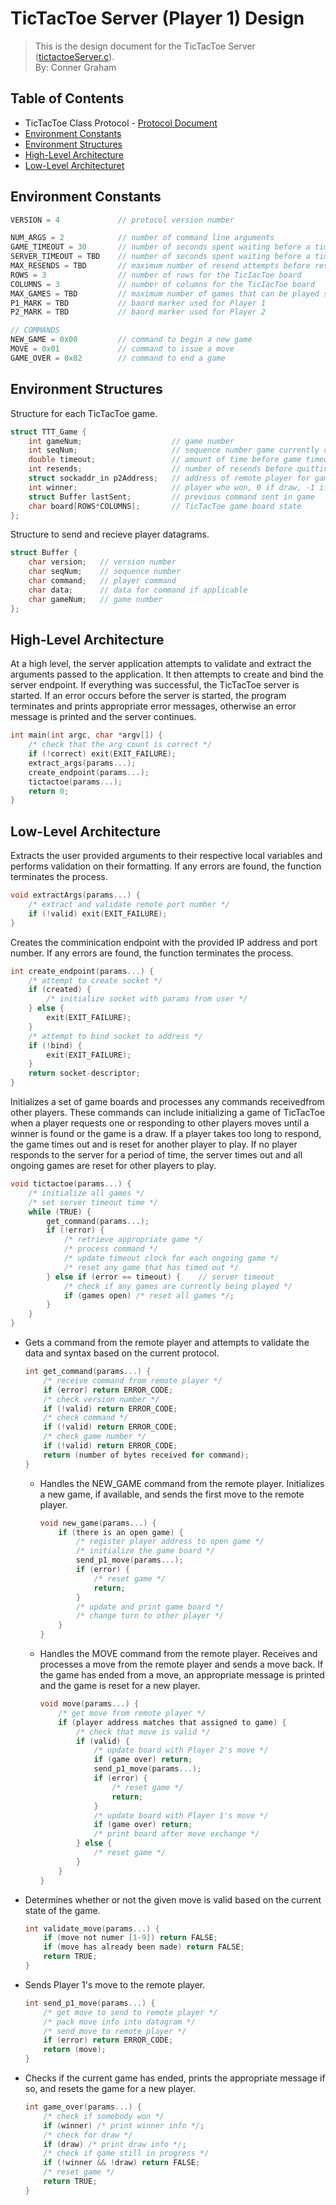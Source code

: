# TicTacToe Server (Player 1) Design
> This is the design document for the TicTacToe Server ([tictactoeServer.c](https://github.com/CSE-5462-Spring-2021/assignment-6-conner-ben/blob/main/tictactoeServer.c)).  
> By: Conner Graham

## Table of Contents
- TicTacToe Class Protocol - [Protocol Document](https://docs.google.com/document/d/1H9yrRi0or_yTt-0xs5QAp2C6umw2qWW1FDL3EyVwF5g/edit?usp=sharing)
- [Environment Constants](#environment-constants)
- [Environment Structures](#environment-structures)
- [High-Level Architecture](#high-level-architecture)
- [Low-Level Architecturet](#low-level-architecture)

## Environment Constants
```C#
VERSION = 4             // protocol version number

NUM_ARGS = 2            // number of command line arguments
GAME_TIMEOUT = 30       // number of seconds spent waiting before a timeout
SERVER_TIMEOUT = TBD    // number of seconds spent waiting before a timeout
MAX_RESENDS = TBD       // maximum number of resend attempts before resetting a game
ROWS = 3                // number of rows for the TicIacToe board
COLUMNS = 3             // number of columns for the TicIacToe board
MAX_GAMES = TBD         // maximum number of games that can be played simultaneously
P1_MARK = TBD           // baord marker used for Player 1
P2_MARK = TBD           // baord marker used for Player 2

// COMMANDS
NEW_GAME = 0x00         // command to begin a new game
MOVE = 0x01             // command to issue a move
GAME_OVER = 0x02        // command to end a game
```

## Environment Structures
Structure for each TicTacToe game.
```C
struct TTT_Game {
    int gameNum;                    // game number
    int seqNum;                     // sequence number game currently on
    double timeout;                 // amount of time before game timeout
    int resends;                    // number of resends before quitting game
    struct sockaddr_in p2Address;   // address of remote player for game
    int winner;                     // player who won, 0 if draw, -1 if game ongoing
    struct Buffer lastSent;         // previous command sent in game
    char board[ROWS*COLUMNS];       // TicTacToe game board state
};
```
Structure to send and recieve player datagrams.
```C
struct Buffer {
    char version;   // version number
    char seqNum;    // sequence number
    char command;   // player command
    char data;      // data for command if applicable
    char gameNum;   // game number
};
```

## High-Level Architecture
At a high level, the server application attempts to validate and extract the arguments passed
to the application. It then attempts to create and bind the server endpoint. If everything was
successful, the TicTacToe server is started. If an error occurs before the server is started,
the program terminates and prints appropriate error messages, otherwise an error message is
printed and the server continues.
```C
int main(int argc, char *argv[]) {
    /* check that the arg count is correct */
    if (!correct) exit(EXIT_FAILURE);
    extract_args(params...);
    create_endpoint(params...);
    tictactoe(params...);
    return 0;
}
```

## Low-Level Architecture
Extracts the user provided arguments to their respective local variables and performs
validation on their formatting. If any errors are found, the function terminates the process.
```C
void extractArgs(params...) {
    /* extract and validate remote port number */
    if (!valid) exit(EXIT_FAILURE);
}
```
Creates the comminication endpoint with the provided IP address and port number. If any
errors are found, the function terminates the process.
```C
int create_endpoint(params...) {
    /* attempt to create socket */
    if (created) {
        /* initialize socket with params from user */
    } else {
        exit(EXIT_FAILURE);
    }
    /* attempt to bind socket to address */
    if (!bind) {
        exit(EXIT_FAILURE);
    }
    return socket-descriptor;
}
```
Initializes a set of game boards and processes any commands receivedfrom other players. These
commands can include initializing a game of TicTacToe when a player requests one or responding
to other players moves until a winner is found or the game is a draw. If a player takes too
long to respond, the game times out and is reset for another player to play. If no player
responds to the server for a period of time, the server times out and all ongoing games are
reset for other players to play.
```C
void tictactoe(params...) {
    /* initialize all games */
    /* set server timeout time */
    while (TRUE) {
        get_command(params...);
        if (!error) {
            /* retrieve appropriate game */
            /* process command */
            /* update timeout clock for each ongoing game */
            /* reset any game that has timed out */
        } else if (error == timeout) {    // server timeout
            /* check if any games are currently being played */
            if (games open) /* reset all games */;
        }
    }
}
```
- Gets a command from the remote player and attempts to validate the data and syntax based on
  the current protocol.
    ```C
    int get_command(params...) {
        /* receive command from remote player */
        if (error) return ERROR_CODE;
        /* check version number */
        if (!valid) return ERROR_CODE;
        /* check command */
        if (!valid) return ERROR_CODE;
        /* check game number */
        if (!valid) return ERROR_CODE;
        return (number of bytes received for command);
    }
    ```
    - Handles the NEW_GAME command from the remote player. Initializes a new game, if available,
      and sends the first move to the remote player.
        ```C
        void new_game(params...) {
            if (there is an open game) {
                /* register player address to open game */
                /* initialize the game board */
                send_p1_move(params...);
                if (error) {
                    /* reset game */
                    return;
                }
                /* update and print game board */
                /* change turn to other player */
            }
        }
        ```
    - Handles the MOVE command from the remote player. Receives and processes a move from the
      remote player and sends a move back. If the game has ended from a move, an appropriate
      message is printed and the game is reset for a new player.
        ```C
        void move(params...) {
            /* get move from remote player */
            if (player address matches that assigned to game) {
                /* check that move is valid */
                if (valid) {
                    /* update board with Player 2's move */
                    if (game over) return;
                    send_p1_move(params...);
                    if (error) {
                        /* reset game */
                        return;
                    }
                    /* update board with Player 1's move */
                    if (game over) return;
                    /* print board after move exchange */
                } else {
                    /* reset game */
                }
            }
        }
        ```
- Determines whether or not the given move is valid based on the current state of the game.
    ```C
    int validate_move(params...) {
        if (move not numer [1-9]) return FALSE;
        if (move has already been made) return FALSE;
        return TRUE;
    }
    ```
- Sends Player 1's move to the remote player.
    ```C
    int send_p1_move(params...) {
        /* get move to send to remote player */
        /* pack move info into datagram */
        /* send move to remote player */
        if (error) return ERROR_CODE;
        return (move);
    }
    ```
- Checks if the current game has ended, prints the appropriate message if so, and resets the
  game for a new player.
    ```C
    int game_over(params...) {
        /* check if somebody won */
        if (winner) /* print winner info */;
        /* check for draw */
        if (draw) /* print draw info */;
        /* check if game still in progress */
        if (!winner && !draw) return FALSE;
        /* reset game */
        return TRUE;
    }
    ```
